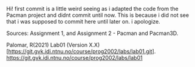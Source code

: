 Hi! first commit is a little weird seeing as i adapted the code from the Pacman project and didnt commit until now. This is because i did not see that i was supposed to commit here until later on. i apologize.

Sources:
Assignment 1, and Assignment 2 - Pacman and Pacman3D.

Palomar, R(2021) Lab01 (Version X.X)
[https://git.gvk.idi.ntnu.no/course/prog2002/labs/lab01.git]. https://git.gvk.idi.ntnu.no/course/prog2002/labs/lab01
